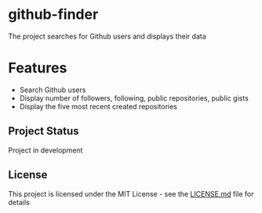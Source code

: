 # github-finder
The project searches for Github users and displays their data

# Features
* Search Github users
* Display number of followers, following, public repositories, public gists
* Display the five most recent created repositories

## Project Status
Project in development

## License
This project is licensed under the MIT License - see the [LICENSE.md](LICENSE.md) file for details
